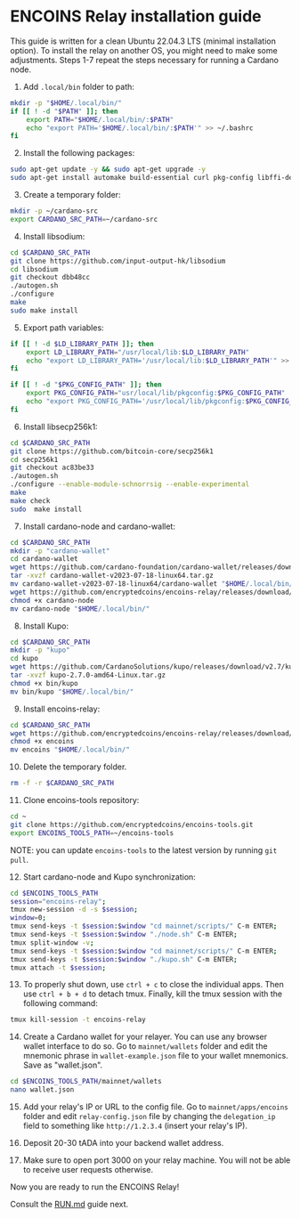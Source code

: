 # ENCOINS Relay installation guide

This guide is written for a clean Ubuntu 22.04.3 LTS (minimal installation option). To install the relay on another OS, you might need to make some adjustments. Steps 1-7 repeat the steps necessary for running a Cardano node.

1. Add ```.local/bin``` folder to path:

```bash
mkdir -p "$HOME/.local/bin/"
if [[ ! -d "$PATH" ]]; then
    export PATH="$HOME/.local/bin/:$PATH"
    echo "export PATH='$HOME/.local/bin/:$PATH'" >> ~/.bashrc
fi
```

2. Install the following packages:

```bash
sudo apt-get update -y && sudo apt-get upgrade -y
sudo apt-get install automake build-essential curl pkg-config libffi-dev libgmp-dev libssl-dev libtinfo-dev libsystemd-dev zlib1g-dev make g++ tmux git jq wget libtool autoconf libpq-dev -y
```

3. Create a temporary folder:

```bash
mkdir -p ~/cardano-src
export CARDANO_SRC_PATH=~/cardano-src
```

4. Install libsodium:

```bash
cd $CARDANO_SRC_PATH
git clone https://github.com/input-output-hk/libsodium
cd libsodium
git checkout dbb48cc
./autogen.sh
./configure
make
sudo make install
```

5. Export path variables:

```bash
if [[ ! -d $LD_LIBRARY_PATH ]]; then
    export LD_LIBRARY_PATH="/usr/local/lib:$LD_LIBRARY_PATH"
    echo "export LD_LIBRARY_PATH='/usr/local/lib:$LD_LIBRARY_PATH'" >> ~/.bashrc
fi

if [[ ! -d "$PKG_CONFIG_PATH" ]]; then
    export PKG_CONFIG_PATH="usr/local/lib/pkgconfig:$PKG_CONFIG_PATH"
    echo "export PKG_CONFIG_PATH='/usr/local/lib/pkgconfig:$PKG_CONFIG_PATH'" >> ~/.bashrc
fi
```

6. Install libsecp256k1:

```bash
cd $CARDANO_SRC_PATH
git clone https://github.com/bitcoin-core/secp256k1
cd secp256k1
git checkout ac83be33
./autogen.sh
./configure --enable-module-schnorrsig --enable-experimental
make
make check
sudo  make install
```

7. Install cardano-node and cardano-wallet:

```bash
cd $CARDANO_SRC_PATH
mkdir -p "cardano-wallet"
cd cardano-wallet
wget https://github.com/cardano-foundation/cardano-wallet/releases/download/v2023-07-18/cardano-wallet-v2023-07-18-linux64.tar.gz
tar -xvzf cardano-wallet-v2023-07-18-linux64.tar.gz
mv cardano-wallet-v2023-07-18-linux64/cardano-wallet "$HOME/.local/bin/"
wget https://github.com/encryptedcoins/encoins-relay/releases/download/v1.2.1/cardano-node
chmod +x cardano-node
mv cardano-node "$HOME/.local/bin/"
```

8. Install Kupo:

```bash
cd $CARDANO_SRC_PATH
mkdir -p "kupo"
cd kupo
wget https://github.com/CardanoSolutions/kupo/releases/download/v2.7/kupo-2.7.0-amd64-Linux.tar.gz
tar -xvzf kupo-2.7.0-amd64-Linux.tar.gz
chmod +x bin/kupo
mv bin/kupo "$HOME/.local/bin/"
```

9. Install encoins-relay:

```bash
cd $CARDANO_SRC_PATH
wget https://github.com/encryptedcoins/encoins-relay/releases/download/v1.2.1/encoins
chmod +x encoins
mv encoins "$HOME/.local/bin/"
```

10. Delete the temporary folder.

```bash
rm -f -r $CARDANO_SRC_PATH
```

11. Clone encoins-tools repository:
```bash
cd ~
git clone https://github.com/encryptedcoins/encoins-tools.git
export ENCOINS_TOOLS_PATH=~/encoins-tools
```

NOTE: you can update `encoins-tools` to the latest version by running `git pull`.

12. Start cardano-node and Kupo synchronization:
```bash
cd $ENCOINS_TOOLS_PATH
session="encoins-relay";
tmux new-session -d -s $session;
window=0;
tmux send-keys -t $session:$window "cd mainnet/scripts/" C-m ENTER;
tmux send-keys -t $session:$window "./node.sh" C-m ENTER;
tmux split-window -v;
tmux send-keys -t $session:$window "cd mainnet/scripts/" C-m ENTER;
tmux send-keys -t $session:$window "./kupo.sh" C-m ENTER;
tmux attach -t $session;
```

13. To properly shut down, use ```ctrl + c``` to close the individual apps. Then use ```ctrl + b + d``` to detach tmux. Finally, kill the tmux session with the following command:
```bash
tmux kill-session -t encoins-relay
```

14. Create a Cardano wallet for your relayer. You can use any browser wallet interface to do so. Go to ```mainnet/wallets``` folder and edit the mnemonic phrase in ```wallet-example.json``` file to your wallet mnemonics. Save as "wallet.json".
```bash 
cd $ENCOINS_TOOLS_PATH/mainnet/wallets
nano wallet.json
```

15. Add your relay's IP or URL to the config file. Go to ```mainnet/apps/encoins``` folder and edit ```relay-config.json``` file by changing the `delegation_ip` field to something like `http://1.2.3.4` (insert your relay's IP).

16. Deposit 20-30 tADA into your backend wallet address.

17. Make sure to open port 3000 on your relay machine. You will not be able to receive user requests otherwise.

Now you are ready to run the ENCOINS Relay!

Consult the [RUN.md](https://github.com/encryptedcoins/encoins-tools/blob/main/RUN.md) guide next.


